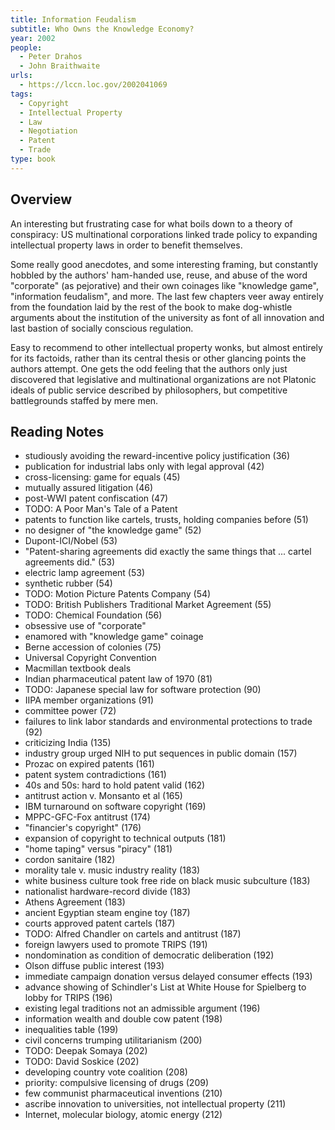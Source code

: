 ```yaml
---
title: Information Feudalism
subtitle: Who Owns the Knowledge Economy?
year: 2002
people:
  - Peter Drahos
  - John Braithwaite
urls:
  - https://lccn.loc.gov/2002041069
tags:
  - Copyright
  - Intellectual Property
  - Law
  - Negotiation
  - Patent
  - Trade
type: book
---
```


## Overview

An interesting but frustrating case for what boils down to a theory of conspiracy: US multinational corporations linked trade policy to expanding intellectual property laws in order to benefit themselves.

Some really good anecdotes, and some interesting framing, but constantly hobbled by the authors' ham-handed use, reuse, and abuse of the word "corporate" (as pejorative) and their own coinages like "knowledge game", "information feudalism", and more.  The last few chapters veer away entirely from the foundation laid by the rest of the book to make dog-whistle arguments about the institution of the university as font of all innovation and last bastion of socially conscious regulation.

Easy to recommend to other intellectual property wonks, but almost entirely for its factoids, rather than its central thesis or other glancing points the authors attempt.  One gets the odd feeling that the authors only just discovered that legislative and multinational organizations are not Platonic ideals of public service described by philosophers, but competitive battlegrounds staffed by mere men.

## Reading Notes

- studiously avoiding the reward-incentive policy justification (36)
- publication for industrial labs only with legal approval (42)
- cross-licensing: game for equals (45)
- mutually assured litigation (46)
- post-WWI patent confiscation (47)
- TODO: A Poor Man's Tale of a Patent
- patents to function like cartels, trusts, holding companies before (51)
- no designer  of "the knowledge game" (52)
- Dupont-ICI/Nobel (53)
- "Patent-sharing agreements did exactly the same things that ... cartel agreements did." (53)
- electric lamp agreement (53)
- synthetic rubber (54)
- TODO: Motion Picture Patents Company (54)
- TODO: British Publishers Traditional Market Agreement (55)
- TODO: Chemical Foundation (56)
- obsessive use of "corporate"
- enamored with "knowledge game" coinage
- Berne accession of colonies (75)
- Universal Copyright Convention
- Macmillan textbook deals
- Indian pharmaceutical patent law of 1970 (81)
- TODO: Japanese special law for software protection (90)
- IIPA member organizations (91)
- committee power (72)
- failures to link labor standards and environmental protections to trade (92)
- criticizing India (135)
- industry group urged NIH to put sequences in public domain (157)
- Prozac on expired patents (161)
- patent system contradictions (161)
- 40s and 50s: hard to hold patent valid (162)
- antitrust action v. Monsanto et al (165)
- IBM turnaround on software copyright (169)
- MPPC-GFC-Fox antitrust (174)
- "financier's copyright" (176)
- expansion of copyright to technical outputs (181)
- "home taping" versus "piracy" (181)
- cordon sanitaire (182)
- morality tale v. music industry reality (183)
- white business culture took free ride on black music subculture (183)
- nationalist hardware-record divide (183)
- Athens Agreement (183)
- ancient Egyptian steam engine toy (187)
- courts approved patent cartels (187)
- TODO: Alfred Chandler on cartels and antitrust (187)
- foreign lawyers used to promote TRIPS (191)
- nondomination as condition of democratic deliberation (192)
- Olson diffuse public interest (193)
- immediate campaign donation versus delayed consumer effects (193)
- advance showing of Schindler's List at White House for Spielberg to lobby for TRIPS (196)
- existing legal traditions not an admissible argument (196)
- information wealth and double cow patent (198)
- inequalities table (199)
- civil concerns trumping utilitarianism (200)
- TODO: Deepak Somaya (202)
- TODO: David Soskice (202)
- developing country vote coalition (208)
- priority: compulsive licensing of drugs (209)
- few communist pharmaceutical inventions (210)
- ascribe innovation to universities, not intellectual property (211)
- Internet, molecular biology, atomic energy (212)
